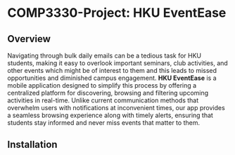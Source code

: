 # COMP3330-Project: HKU EventEase

## Overview
Navigating through bulk daily emails can be a tedious task for HKU students, making it easy to overlook important seminars, club activities, and other events which might be of interest to them and this leads to missed opportunities and diminished campus engagement. **HKU EventEase** is a mobile application designed to simplify this process by offering a centralized platform for discovering, browsing and filtering upcoming activities in real-time. Unlike current communication methods that overwhelm users with notifications at inconvenient times, our app provides a seamless browsing experience along with timely alerts, ensuring that students stay informed and never miss events that matter to them.

## Installation
